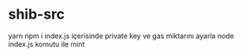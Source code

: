 # shib-src
yarn
npm i
index.js içerisinde private key ve gas miktarını ayarla
node index.js komutu ile mint
